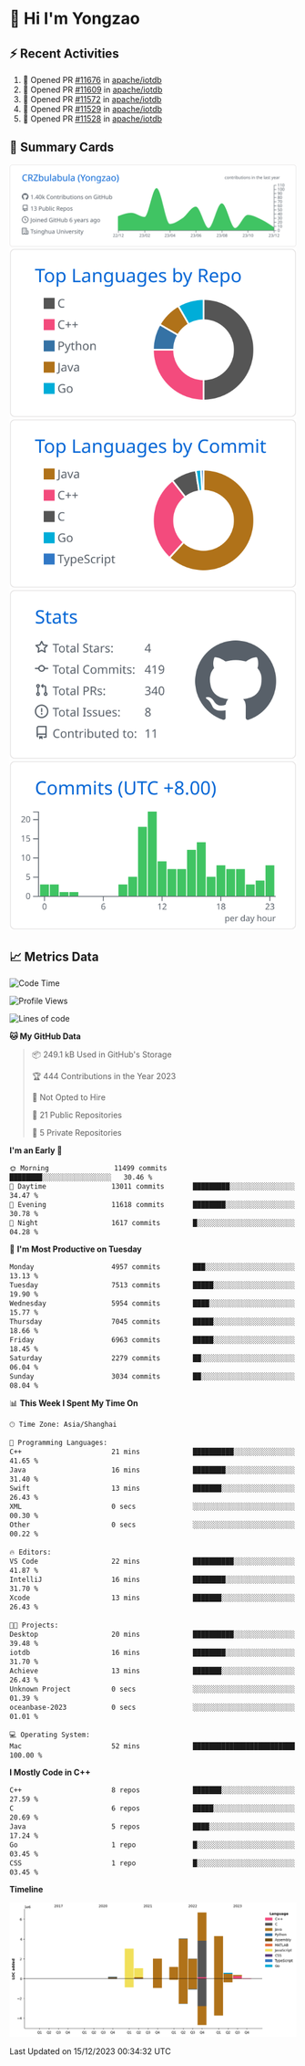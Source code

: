 # 👋 Hi I'm Yongzao

## ⚡ Recent Activities
<!--START_SECTION:activity-->
1. 💪 Opened PR [#11676](https://github.com/apache/iotdb/pull/11676) in [apache/iotdb](https://github.com/apache/iotdb)
2. 💪 Opened PR [#11609](https://github.com/apache/iotdb/pull/11609) in [apache/iotdb](https://github.com/apache/iotdb)
3. 💪 Opened PR [#11572](https://github.com/apache/iotdb/pull/11572) in [apache/iotdb](https://github.com/apache/iotdb)
4. 💪 Opened PR [#11529](https://github.com/apache/iotdb/pull/11529) in [apache/iotdb](https://github.com/apache/iotdb)
5. 💪 Opened PR [#11528](https://github.com/apache/iotdb/pull/11528) in [apache/iotdb](https://github.com/apache/iotdb)
<!--END_SECTION:activity-->

## 🎑 Summary Cards

[![](https://raw.githubusercontent.com/CRZbulabula/CRZbulabula/main/profile-summary-card-output/github/0-profile-details.svg)](https://github.com/vn7n24fzkq/github-profile-summary-cards)
[![](https://raw.githubusercontent.com/CRZbulabula/CRZbulabula/main/profile-summary-card-output/github/1-repos-per-language.svg)](https://github.com/vn7n24fzkq/github-profile-summary-cards) [![](https://raw.githubusercontent.com/CRZbulabula/CRZbulabula/main/profile-summary-card-output/github/2-most-commit-language.svg)](https://github.com/vn7n24fzkq/github-profile-summary-cards)
[![](https://raw.githubusercontent.com/CRZbulabula/CRZbulabula/main/profile-summary-card-output/github/3-stats.svg)](https://github.com/vn7n24fzkq/github-profile-summary-cards) [![](https://raw.githubusercontent.com/CRZbulabula/CRZbulabula/main/profile-summary-card-output/github/4-productive-time.svg)](https://github.com/vn7n24fzkq/github-profile-summary-cards)

## 📈 Metrics Data

<!--START_SECTION:waka-->
![Code Time](http://img.shields.io/badge/Code%20Time-517%20hrs%206%20mins-blue)

![Profile Views](http://img.shields.io/badge/Profile%20Views-0-blue)

![Lines of code](https://img.shields.io/badge/From%20Hello%20World%20I%27ve%20Written-25.4%20million%20lines%20of%20code-blue)

**🐱 My GitHub Data** 

> 📦 249.1 kB Used in GitHub's Storage 
 > 
> 🏆 444 Contributions in the Year 2023
 > 
> 🚫 Not Opted to Hire
 > 
> 📜 21 Public Repositories 
 > 
> 🔑 5 Private Repositories 
 > 
**I'm an Early 🐤** 

```text
🌞 Morning                11499 commits       ████████░░░░░░░░░░░░░░░░░   30.46 % 
🌆 Daytime                13011 commits       █████████░░░░░░░░░░░░░░░░   34.47 % 
🌃 Evening                11618 commits       ████████░░░░░░░░░░░░░░░░░   30.78 % 
🌙 Night                  1617 commits        █░░░░░░░░░░░░░░░░░░░░░░░░   04.28 % 
```
📅 **I'm Most Productive on Tuesday** 

```text
Monday                   4957 commits        ███░░░░░░░░░░░░░░░░░░░░░░   13.13 % 
Tuesday                  7513 commits        █████░░░░░░░░░░░░░░░░░░░░   19.90 % 
Wednesday                5954 commits        ████░░░░░░░░░░░░░░░░░░░░░   15.77 % 
Thursday                 7045 commits        █████░░░░░░░░░░░░░░░░░░░░   18.66 % 
Friday                   6963 commits        █████░░░░░░░░░░░░░░░░░░░░   18.45 % 
Saturday                 2279 commits        ██░░░░░░░░░░░░░░░░░░░░░░░   06.04 % 
Sunday                   3034 commits        ██░░░░░░░░░░░░░░░░░░░░░░░   08.04 % 
```


📊 **This Week I Spent My Time On** 

```text
🕑︎ Time Zone: Asia/Shanghai

💬 Programming Languages: 
C++                      21 mins             ██████████░░░░░░░░░░░░░░░   41.65 % 
Java                     16 mins             ████████░░░░░░░░░░░░░░░░░   31.40 % 
Swift                    13 mins             ███████░░░░░░░░░░░░░░░░░░   26.43 % 
XML                      0 secs              ░░░░░░░░░░░░░░░░░░░░░░░░░   00.30 % 
Other                    0 secs              ░░░░░░░░░░░░░░░░░░░░░░░░░   00.22 % 

🔥 Editors: 
VS Code                  22 mins             ██████████░░░░░░░░░░░░░░░   41.87 % 
IntelliJ                 16 mins             ████████░░░░░░░░░░░░░░░░░   31.70 % 
Xcode                    13 mins             ███████░░░░░░░░░░░░░░░░░░   26.43 % 

🐱‍💻 Projects: 
Desktop                  20 mins             ██████████░░░░░░░░░░░░░░░   39.48 % 
iotdb                    16 mins             ████████░░░░░░░░░░░░░░░░░   31.70 % 
Achieve                  13 mins             ███████░░░░░░░░░░░░░░░░░░   26.43 % 
Unknown Project          0 secs              ░░░░░░░░░░░░░░░░░░░░░░░░░   01.39 % 
oceanbase-2023           0 secs              ░░░░░░░░░░░░░░░░░░░░░░░░░   01.01 % 

💻 Operating System: 
Mac                      52 mins             █████████████████████████   100.00 % 
```

**I Mostly Code in C++** 

```text
C++                      8 repos             ███████░░░░░░░░░░░░░░░░░░   27.59 % 
C                        6 repos             █████░░░░░░░░░░░░░░░░░░░░   20.69 % 
Java                     5 repos             ████░░░░░░░░░░░░░░░░░░░░░   17.24 % 
Go                       1 repo              █░░░░░░░░░░░░░░░░░░░░░░░░   03.45 % 
CSS                      1 repo              █░░░░░░░░░░░░░░░░░░░░░░░░   03.45 % 
```



**Timeline**

![Lines of Code chart](https://raw.githubusercontent.com/CRZbulabula/CRZbulabula/main/assets/bar_graph.png)


 Last Updated on 15/12/2023 00:34:32 UTC
<!--END_SECTION:waka-->


